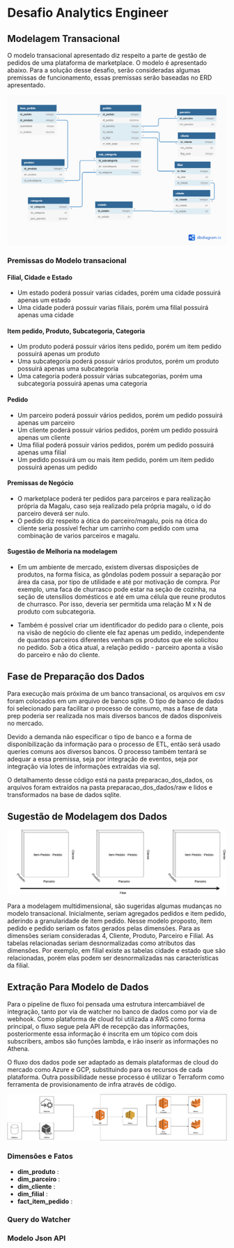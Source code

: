 # Desafio Analytics Engineer

## Modelagem Transacional

O modelo transacional apresentado diz respeito a parte de gestão de pedidos de uma plataforma de marketplace. O modelo é apresentado abaixo. Para a solução desse desafio, serão consideradas algumas premissas de funcionamento, essas premissas serão baseadas no ERD apresentado.

![Imagem ERD Transacional](artefatos/erd_transacional_mglu.png)

### Premissas do Modelo transacional
#### Filial, Cidade e Estado
- Um estado poderá possuir varias cidades, porém uma cidade possuirá apenas um estado
- Uma cidade poderá possuir varias filiais, porém uma filial possuirá apenas uma cidade

#### Item pedido, Produto, Subcategoria, Categoria
- Um produto poderá possuir vários itens pedido, porém um item pedido possuirá apenas um produto
- Uma subcategoria poderá possuir vários produtos, porém um produto possuirá apenas uma subcategoria
- Uma categoria poderá possuir várias subcategorias, porém uma subcategoria possuirá apenas uma categoria

#### Pedido
- Um parceiro poderá possuir vários pedidos, porém um pedido possuirá apenas um parceiro
- Um cliente poderá possuir vários pedidos, porém um pedido possuirá apenas um cliente
- Uma filial poderá possuir vários pedidos, porém um pedido possuirá apenas uma filial
- Um pedido possuirá um ou mais item pedido, porém um item pedido possuirá apenas um pedido

#### Premissas de Negócio
- O marketplace poderá ter pedidos para parceiros e para realização própria da Magalu, caso seja realizado pela própria magalu, o id do parceiro deverá ser nulo.
- O pedido diz respeito a ótica do parceiro/magalu, pois na ótica do cliente seria possível fechar um carrinho com pedido com uma combinação de varios parceiros e magalu.

#### Sugestão de Melhoria na modelagem
- Em um ambiente de mercado, existem diversas disposições de produtos, na forma física, as gôndolas podem possuir a separação por área da casa, por tipo de utilidade e até por motivação de compra. Por exemplo, uma faca de churrasco pode estar na seção de cozinha, na seção de utensílios domésticos e até em uma célula que reune produtos de churrasco. Por isso, deveria ser permitida uma relação M x N de produto com subcategoria.

- Também é possível criar um identificador do pedido para o cliente, pois na visão de negócio do cliente ele faz apenas um pedido, independente de quantos parceiros diferentes venham os produtos que ele solicitou no pedido. Sob a ótica atual, a relação pedido - parceiro aponta a visão do parceiro e não do cliente.

## Fase de Preparação dos Dados
Para execução mais próxima de um banco transacional, os arquivos em csv foram colocados em um arquivo de banco sqlite. O tipo de banco de dados foi selecionado para facilitar o processo de consumo, mas a fase de data prep poderia ser realizada nos mais diversos bancos de dados disponíveis no mercado.

Devido a demanda não especificar o tipo de banco e a forma de disponibilização da informação para o processo de ETL, então será usado queries comuns aos diversos bancos. O processo também tentará se adequar a essa premissa, seja por integração de eventos, seja por integração via lotes de informações extraídas via sql.

O detalhamento desse código está na pasta preparacao_dos_dados, os arquivos foram extraídos na pasta preparacao_dos_dados/raw e lidos e transformados na base de dados sqlite.

## Sugestão de Modelagem dos Dados

![Imagem modelo Multidimensional](artefatos/olap_model.png)

Para a modelagem multidimensional, são sugeridas algumas mudanças no modelo transacional. Inicialmente, seriam agregados pedidos e item pedido, aderindo a granularidade de item pedido. Nesse modelo proposto, item pedido e pedido seriam os fatos gerados pelas dimensões. Para as dimensões seriam consideradas 4, Cliente, Produto, Parceiro e Filial. As tabelas relacionadas seriam desnormalizadas como atributos das dimensões. Por exemplo, em filial existe as tabelas cidade e estado que são relacionadas, porém elas podem ser desnormalizadas nas características da filial.

## Extração Para Modelo de Dados
Para o pipeline de fluxo foi pensada uma estrutura intercambiável de integração, tanto por via de watcher no banco de dados como por via de webhook. Como plataforma de cloud foi utilizada a AWS como forma principal, o fluxo segue pela API de recepção das informações, posteriormente essa informação é inscrita em um tópico com dois subscribers, ambos são funções lambda, e irão inserir as informações no Athena.

O fluxo dos dados pode ser adaptado as demais plataformas de cloud do mercado como Azure e GCP, substituindo para os recursos de cada plataforma. Outra possibilidade nesse processo é utilizar o Terraform como ferramenta de provisionamento de infra através de código.

![Imagem modelo Multidimensional](artefatos/pipeline_fluxo.png)

### Dimensões e Fatos
- **dim_produto** :
- **dim_parceiro** :
- **dim_cliente** :
- **dim_filial** :
- **fact_item_pedido** : 

### Query do Watcher

### Modelo Json API
